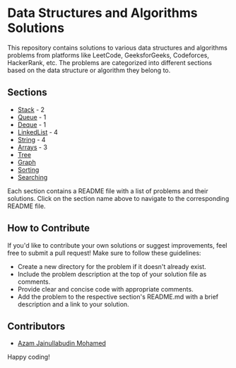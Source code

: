 # Data Structures and Algorithms Solutions

This repository contains solutions to various data structures and algorithms problems from platforms like LeetCode, GeeksforGeeks, Codeforces, HackerRank, etc.
The problems are categorized into different sections based on the data structure or algorithm they belong to.

## Sections

- [Stack](./Stack/README.md) - 2
- [Queue](./Queue/README.md) - 1
- [Deque](./Deque/README.md) - 1
- [LinkedList](./LinkedList/README.md) - 4
- [String](./String/README.md) - 4
- [Arrays](./Arrays/README.md) - 3
- [Tree](./Tree/README.md)
- [Graph](./Graph/README.md)
- [Sorting](./Sorting/README.md)
- [Searching](./Searching/README.md)

Each section contains a README file with a list of problems and their solutions. Click on the section name above to navigate to the corresponding README file.

## How to Contribute

If you'd like to contribute your own solutions or suggest improvements, feel free to submit a pull request! Make sure to follow these guidelines:

- Create a new directory for the problem if it doesn't already exist.
- Include the problem description at the top of your solution file as comments.
- Provide clear and concise code with appropriate comments.
- Add the problem to the respective section's README.md with a brief description and a link to your solution.

## Contributors

- [Azam Jainullabudin Mohamed](https://github.com/Azam-JM)

Happy coding!
